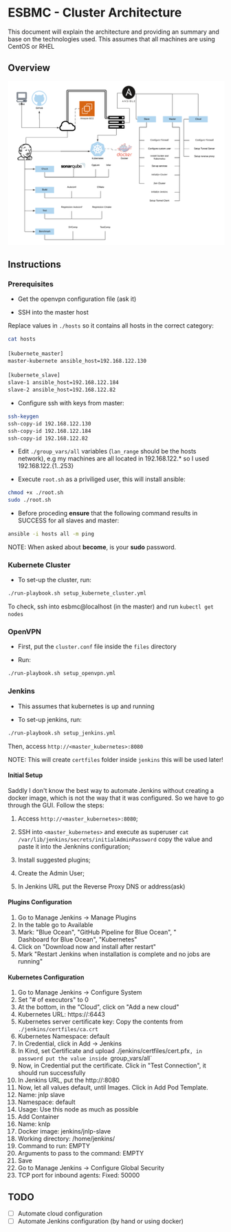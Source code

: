 # ESBMC - Cluster Architecture

This document will explain the architecture and providing an
summary and base on the technologies used. This assumes that 
all machines are using CentOS or RHEL

## Overview

![Overview image](./doc/overview.png)

## Instructions

### Prerequisites

- Get the openvpn configuration file (ask it)

- SSH into the master host

Replace values in `./hosts` so it contains all hosts in the correct category:

```bash
cat hosts

[kubernete_master]
master-kubernete ansible_host=192.168.122.130

[kubernete_slave]
slave-1 ansible_host=192.168.122.184
slave-2 ansible_host=192.168.122.82
```

- Configure ssh with keys from master:

```bash
ssh-keygen
ssh-copy-id 192.168.122.130
ssh-copy-id 192.168.122.184
ssh-copy-id 192.168.122.82
```

- Edit `./group_vars/all` variables (`lan_range` should be the hosts network), e.g
my machines are all located in 192.168.122.* so I used 192.168.122.{1..253}

- Execute `root.sh` as a priviliged user, this will install ansible:

```bash
chmod +x ./root.sh
sudo ./root.sh
```

- Before proceding **ensure** that the following command results in SUCCESS for all slaves and master:

```bash
ansible -i hosts all -m ping
```
NOTE: When asked about **become**, is your **sudo** password.

### Kubernete Cluster

- To set-up the cluster, run:

```bash
./run-playbook.sh setup_kubernete_cluster.yml
```

To check, ssh into esbmc@localhost (in the master) and run `kubectl get nodes`

### OpenVPN

- First, put the `cluster.conf` file inside the `files` directory

- Run:
```bash
./run-playbook.sh setup_openvpn.yml
```

### Jenkins

- This assumes that kubernetes is up and running

- To set-up jenkins, run:

```bash
./run-playbook.sh setup_jenkins.yml
```

Then, access `http://<master_kubernetes>:8080`

NOTE: This will create `certfiles` folder inside `jenkins` this will be used later!

#### Initial Setup

Saddly I don't know the best way to automate Jenkins without creating a docker image, which is not the
way that it was configured. So we have to go through the GUI. Follow the steps:

1. Access `http://<master_kubernetes>:8080`;

2. SSH into `<master_kubernetes>` and execute as superuser `cat /var/lib/jenkins/secrets/initialAdminPassword` copy the value and paste it into the Jenknins configuration;

3. Install suggested plugins;

4. Create the Admin User;

5. In Jenkins URL put the Reverse Proxy DNS or address(ask)

#### Plugins Configuration
1. Go to Manage Jenkins -> Manage Plugins
2. In the table go to Available
3. Mark: "Blue Ocean", "GitHub Pipeline for Blue Ocean", "	
Dashboard for Blue Ocean", "Kubernetes"
4. Click on "Download now and install after restart"
5. Mark "Restart Jenkins when installation is complete and no jobs are running"

#### Kubernetes Configuration
1. Go to Manage Jenkins -> Configure System
1. Set "# of executors" to 0
1. At the bottom, in the "Cloud", click on "Add a new cloud"
1. Kubernetes URL: https://<master-ip>:6443
1. Kubernetes server certificate key: Copy the contents from `./jenkins/certfiles/ca.crt`
1. Kubernetes Namespace: default
1. In Credential, click in Add -> Jenkins
1. In Kind, set Certificate and upload ./jenkins/certfiles/cert.pfx`, in password put the value inside `group_vars/all` 
1. Now, in Credential put the certificate. Click in "Test Connection", it should run successfully
1. In Jenkins URL, put the http://<master-ip>:8080
1. Now, let all values default, until Images. Click in Add Pod Template.
1. Name: jnlp slave
1. Namespace: default
1. Usage: Use this node as much as possible
1. Add Container
1. Name: knlp
1. Docker image: jenkins/jnlp-slave
1. Working directory: /home/jenkins/
1. Command to run: EMPTY
1. Arguments to pass to the command: EMPTY
1. Save
1. Go to Manage Jenkins -> Configure Global Security
1. TCP port for inbound agents: Fixed: 50000
  
## TODO

- [ ] Automate cloud configuration
- [ ] Automate Jenkins configuration (by hand or using docker)
